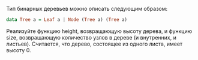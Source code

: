 Тип бинарных деревьев можно описать следующим образом:

```haskell
data Tree a = Leaf a | Node (Tree a) (Tree a)
```

Реализуйте функцию height, возвращающую высоту дерева, и функцию size, возвращающую количество узлов в дереве (и внутренних, и листьев). Считается, что дерево, состоящее из одного листа, имеет высоту 0.